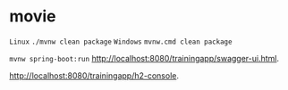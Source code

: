 # movie

`Linux`
`./mvnw clean package`
`Windows`
`mvnw.cmd clean package`

`mvnw spring-boot:run`
[http://localhost:8080/trainingapp/swagger-ui.html](http://localhost:8080/trainingapp/swagger-ui.html).

[http://localhost:8080/trainingapp/h2-console](http://localhost:8080/trainingapp/h2-console).


